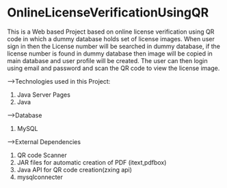 # OnlineLicenseVerificationUsingQR
  This  is a Web based Project based on online license verification using QR code in which a dummy database holds set of license images. When user sign in then the License number will be searched in dummy database, if the license number is found in dummy database then image will be copied in main database and user profile will be created. The user can then login using email and password and scan the QR code to view the license image.

-->Technologies used in this Project:
1. Java Server Pages 
2. Java

-->Database
1. MySQL

-->External Dependencies 

1. QR code Scanner 
2. JAR files for automatic creation of PDF (itext,pdfbox)
3. Java API for QR code creation(zxing api) 
4. mysqlconnecter 
